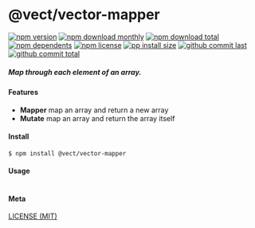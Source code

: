 # @vect/vector-mapper

[![npm version][badge-npm-version]][url-npm]
[![npm download monthly][badge-npm-download-monthly]][url-npm]
[![npm download total][badge-npm-download-total]][url-npm]
[![npm dependents][badge-npm-dependents]][url-github]
[![npm license][badge-npm-license]][url-npm]
[![pp install size][badge-pp-install-size]][url-pp]
[![github commit last][badge-github-last-commit]][url-github]
[![github commit total][badge-github-commit-count]][url-github]

[//]: <> (Shields)
[badge-npm-version]: https://flat.badgen.net/npm/v/@vect/vector-mapper
[badge-npm-download-monthly]: https://flat.badgen.net/npm/dm/@vect/vector-mapper
[badge-npm-download-total]:https://flat.badgen.net/npm/dt/@vect/vector-mapper
[badge-npm-dependents]: https://flat.badgen.net/npm/dependents/@vect/vector-mapper
[badge-npm-license]: https://flat.badgen.net/npm/license/@vect/vector-mapper
[badge-pp-install-size]: https://flat.badgen.net/packagephobia/install/@vect/vector-mapper
[badge-github-last-commit]: https://flat.badgen.net/github/last-commit/hoyeungw/vect
[badge-github-commit-count]: https://flat.badgen.net/github/commits/hoyeungw/vect

[//]: <> (Link)
[url-npm]: https://npmjs.org/package/@vect/vector-mapper
[url-pp]: https://packagephobia.now.sh/result?p=@vect/vector-mapper
[url-github]: https://github.com/hoyeungw/vect

##### Map through each element of an array.

#### Features

- **Mapper** map an array and return a new array
- **Mutate** map an array and return the array itself

#### Install
```console
$ npm install @vect/vector-mapper
```

#### Usage
```js
```

#### Meta
[LICENSE (MIT)](/LICENSE)
